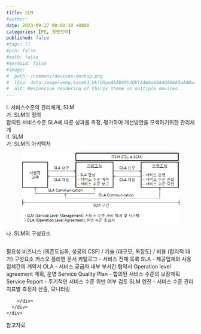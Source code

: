 ```yaml
---
title: SLM
#author: 
date: 2023-09-27 00:00:10 +0800
categories: [PE, 경영전략]
published: false
#tags: []
#pin: false
#math: false
#mermaid: false
#image:
#  path: /commons/devices-mockup.png
#  lqip: data:image/webp;base64,UklGRpoAAABXRUJQVlA4WAoAAAAQAAAADwAABwAAQUxQSDIAAAARL0AmbZurmr57yyIiqE8oiG0bejIYEQTgqiDA9vqnsUSI6H+oAERp2HZ65qP/VIAWAFZQOCBCAAAA8AEAnQEqEAAIAAVAfCWkAALp8sF8rgRgAP7o9FDvMCkMde9PK7euH5M1m6VWoDXf2FkP3BqV0ZYbO6NA/VFIAAAA
#  alt: Responsive rendering of Chirpy theme on multiple devices.
---
```


<div class="post-wrap">
  <div class="para">
    <div class="para-title">
      I. 서비스수준의 관리체계, SLM
    </div>
    <div class="para-cntnt">
      <div class="para">
        <div class="para-title">
          가. SLM의 정의
        </div>
        <div class="para-cntnt">
            합의된 서비스수준 SLA에 따른 성과를 측정, 평가하여 개선방안을 모색하기위한 관리체계
        </div>
      </div>
    </div>
  </div>
  
  <div class="para">
    <div class="para-title">
      II. SLM
    </div>
    <div class="para-cntnt">
      <div class="para">
        <div class="para-title">
          가. SLM의 아키텍처
        </div>
        <div class="para-cntnt">
          <figure class="post-figure">
            <img src="/assets/img/posts/SLM.png" alt="SLM">
<!--            <figcaption>Source: Unveiling the Metaverse: Exploring Emerging Trends, Multifaceted Perspectives, and Future Challenges</figcaption>-->
          </figure>
        </div>
      </div>
      <div class="para">
        <div class="para-title">
          나. SLM의 구성요소
        </div>
        <div class="para-cntnt">
          <table class="post-table">
          </table>
          필요성
  비즈니스 (의존도심화, 성공의 CSF) / 기술 (대규모, 복잡도) / 비용 (합리적 대가)
구성요소 카스오 플리엔
  문서
    카탈로그 - 서비스 전체 목록
    SLA - 제공업체와 사용업체간의 계약서
    OLA - 서비스 공급자 내부 부서간 협약서 Operation level agreement
  계획, 운영
    Service Quality Plan - 합의된 서비스 수준의 보장계획
    Service Report - 주기적인 서비스 수준 위반 여부 검토
    SLM 엔진 - 서비스 수준 관리 지표별 측정치 산출, 모니터링

        </div>
      </div>
    </div>
  </div>

  <div class="refr-wrap">
    <div class="refr-title">
        참고자료
    </div>
    <ol class="refr-list">
    <!--    <li>(나현식, 최대선) <a target="_blank" href="https://scienceon.kisti.re.kr/commons/util/originalView.do?cn=JAKO202225948430499&oCn=JAKO202225948430499&dbt=JAKO&journal=NJOU00291864">메타버스 보안 위협 요소 및 대응 방안 검토</a></li>-->
    <!--    <li>(M. Uddin, S. Manickam, H. Ullah, M. Obaidat and A. Dandoush) <a target="_blank" href="https://ieeexplore.ieee.org/abstract/document/10138386">Unveiling the Metaverse: Exploring Emerging Trends, Multifaceted Perspectives, and Future Challenges</a></li>-->
    </ol>
  </div>
</div>
